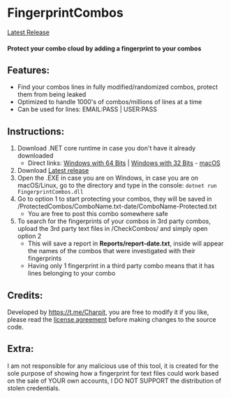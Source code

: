 # FingerprintCombos
[Latest Release](https://github.com/bencharpit/FingerprintCombos/releases/tag/Release)

#### Protect your combo cloud by adding a fingerprint to your combos

## Features:
- Find your combos lines in fully modified/randomized combos, protect them from being leaked
- Optimized to handle 1000's of combos/millions of lines at a time
- Can be used for lines: EMAIL:PASS | USER:PASS

## Instructions:
1. Download .NET core runtime in case you don't have it already downloaded
    - Direct links: [Windows with 64 Bits](https://dotnet.microsoft.com/en-us/download/dotnet/thank-you/runtime-desktop-3.1.29-windows-x64-installer) | [Windows with 32 Bits](https://dotnet.microsoft.com/en-us/download/dotnet/thank-you/runtime-desktop-3.1.29-windows-x86-installer) - [macOS](https://dotnet.microsoft.com/en-us/download/dotnet/thank-you/runtime-3.1.29-macos-x64-installer)
2. Download [Latest release](https://github.com/bencharpit/FingerprintCombos/releases/tag/Release)
3. Open the .EXE in case you are on Windows, in case you are on macOS/Linux, go to the directory and type in the console: `dotnet run FingerprintCombos.dll`
4. Go to option 1 to start protecting your combos, they will be saved in /ProtectedCombos/ComboName.txt-date/ComboName-Protected.txt
    - You are free to post this combo somewhere safe
5. To search for the fingerprints of your combos in 3rd party combos, upload the 3rd party text files in /CheckCombos/ and simply open option 2
    - This will save a report in **Reports/report-date.txt**, inside will appear the names of the combos that were investigated with their fingerprints
    - Having only 1 fingerprint in a third party combo means that it has lines belonging to your combo
    
## Credits:

Developed by https://t.me/Charpit, you are free to modify it if you like, please read the [license agreement](https://github.com/bencharpit/FingerprintCombos/blob/master/LICENSE) before making changes to the source code.

## Extra:

I am not responsible for any malicious use of this tool, it is created for the sole purpose of 
showing how a fingerprint for text files could work based on the sale of YOUR own accounts,
I DO NOT SUPPORT the distribution of stolen credentials.
